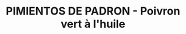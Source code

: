 ---
auteur: Auré
categories:
- Accompagnement
check: Non
checkAlwaysOk: false
cuisson: Oui
draft: false
ingredients:
  epices: []
  legumes:
  - commentaire: à mettre dans l'assiette à côté
    quantite: 2.7
    title: Olives noires entières
    unit: Kg
  - quantite: 4
    title: Ail
    unit: tête·s
  - quantite: 10
    title: Poivron long vert (corne de boeuf)
    unit: Kg
  lof:
  - quantite: 2
    title: Huile végétale
    unit: litre
  sec: []
layout: recettes
plate: 100
preparation: "Laver les poivrons, les laisser entier.\n\nPeler et émincer grossièrement\
  \ l'ail.\n\nPréchauffer le four à 200 °C.\n\nDans un gros bac mélanger les pimientos,\
  \ l'ail avec l'huile et pas mal de sel. Verser dans plusieurs bac gastro et faire\
  \ cuire au four, en remuant régulièrement. Changer les gastro d'étage. Faire cuire\
  \ jusqu'à ce que les poivrons soient tendres et boursouflés. \n\nAu service couper\
  \ le légume dans la longueur et servir une moitié par personne.\n\nPoser les olives\
  \ noires dans l'assiette au service (env.5/pers)"
publishDate: 2024-06-16 16:11:00+00:00
quantite_desc: un demi poivron long par personne
regime:
- vegan
region: Portugal
temperature: Chaud
title: PIMIENTOS DE PADRON - Poivron vert à l'huile
type: entree
---